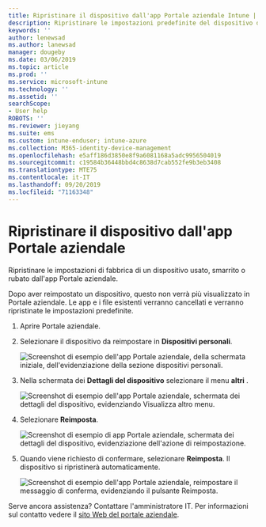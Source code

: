 ```yaml
---
title: Ripristinare il dispositivo dall'app Portale aziendale Intune | Microsoft Docs
description: Ripristinare le impostazioni predefinite del dispositivo da Portale aziendale per Windows 10.
keywords: ''
author: lenewsad
ms.author: lanewsad
manager: dougeby
ms.date: 03/06/2019
ms.topic: article
ms.prod: ''
ms.service: microsoft-intune
ms.technology: ''
ms.assetid: ''
searchScope:
- User help
ROBOTS: ''
ms.reviewer: jieyang
ms.suite: ems
ms.custom: intune-enduser; intune-azure
ms.collection: M365-identity-device-management
ms.openlocfilehash: e5aff186d3850e8f9a6081168a5adc9956504019
ms.sourcegitcommit: c19584b36448bbd4c8638d7cab552fe9b3eb3408
ms.translationtype: MTE75
ms.contentlocale: it-IT
ms.lasthandoff: 09/20/2019
ms.locfileid: "71163348"
---
```

# <a name="reset-device-from-the-company-portal-app"></a>Ripristinare il dispositivo dall'app Portale aziendale  

Ripristinare le impostazioni di fabbrica di un dispositivo usato, smarrito o rubato dall'app Portale aziendale.  

Dopo aver reimpostato un dispositivo, questo non verrà più visualizzato in Portale aziendale. Le app e i file esistenti verranno cancellati e verranno ripristinate le impostazioni predefinite.  


1. Aprire Portale aziendale.  
2. Selezionare il dispositivo da reimpostare in **Dispositivi personali**.   

    ![Screenshot di esempio dell'app Portale aziendale, della schermata iniziale, dell'evidenziazione della sezione dispositivi personali.](./media/1802-cp-app-windows-home.png)  

3. Nella schermata dei **Dettagli del dispositivo** selezionare il menu **altri** .  

    ![Screenshot di esempio dell'app Portale aziendale, schermata dei dettagli del dispositivo, evidenziando Visualizza altro menu.](./media/1802-cp-app-windows-device-details.png)  

4. Selezionare **Reimposta**.  

     ![Screenshot di esempio di app Portale aziendale, schermata dei dettagli del dispositivo, evidenziazione dell'azione di reimpostazione. ](./media/1802-cp-app-windows-device-details-reset.png)  

5. Quando viene richiesto di confermare, selezionare **Reimposta**. Il dispositivo si ripristinerà automaticamente.  

     ![Screenshot di esempio dell'app Portale aziendale, reimpostare il messaggio di conferma, evidenziando il pulsante Reimposta. ](./media/1802-cp-app-windows-reset-confirm.png)  

Serve ancora assistenza? Contattare l'amministratore IT. Per informazioni sul contatto vedere il [sito Web del portale aziendale](https://go.microsoft.com/fwlink/?linkid=2010980).  
